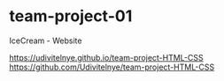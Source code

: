 # team-project-01

IceCream - Website

https://udivitelnye.github.io/team-project-HTML-CSS
https://github.com/Udivitelnye/team-project-HTML-CSS
